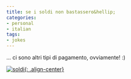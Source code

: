 ```yaml
---
title: se i soldi non bastassero&hellip;
categories:
- personal
- italian
tags:
- jokes
---
```

... ci sono altri tipi di pagamento, ovviamente! :)  

[![soldi]({{site.url}}/images/soldi.jpg){: .align-center}]({{site.url}}/images/soldi.jpg "soldi" )
